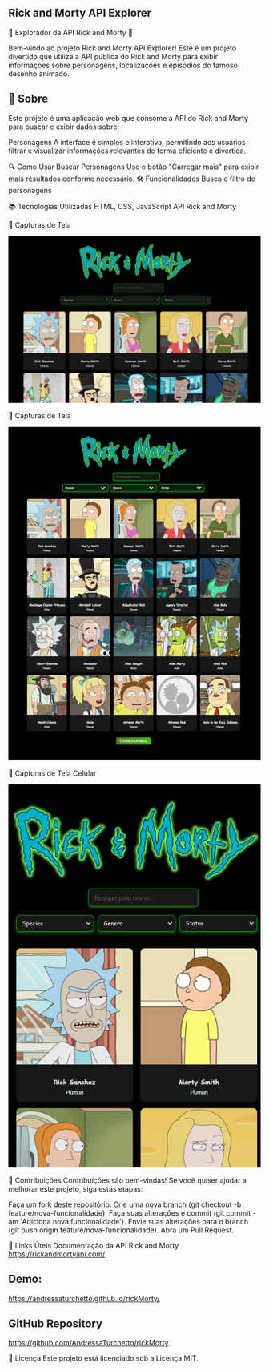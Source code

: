 ## Rick and Morty API Explorer
🚀 Explorador da API Rick and Morty 🚀

Bem-vindo ao projeto Rick and Morty API Explorer! Este é um projeto divertido que utiliza a API pública do Rick and Morty para exibir informações sobre personagens, localizações e episódios do famoso desenho animado.

## 📜 Sobre
Este projeto é uma aplicação web que consome a API do Rick and Morty para buscar e exibir dados sobre:

Personagens
A interface é simples e interativa, permitindo aos usuários filtrar e visualizar informações relevantes de forma eficiente e divertida.

🔍 Como Usar
Buscar Personagens
Use o botão "Carregar mais" para exibir mais resultados conforme necessário.
🛠️ Funcionalidades
Busca e filtro de personagens

📚 Tecnologias Utilizadas
HTML, CSS, JavaScript
API Rick and Morty

📸 Capturas de Tela

![alt text](assets/img-1.png)

📸 Capturas de Tela

![alt text](assets/img-2.png)

📸 Capturas de Tela Celular

![alt text](assets/img-3.png)

🤝 Contribuições
Contribuições são bem-vindas! Se você quiser ajudar a melhorar este projeto, siga estas etapas:

Faça um fork deste repositório.
Crie uma nova branch (git checkout -b feature/nova-funcionalidade).
Faça suas alterações e commit (git commit -am 'Adiciona nova funcionalidade').
Envie suas alterações para o branch (git push origin feature/nova-funcionalidade).
Abra um Pull Request.

🔗 Links Úteis
Documentação da API Rick and Morty
https://rickandmortyapi.com/

## Demo: 
https://andressaturchetto.github.io/rickMorty/

## GitHub Repository
https://github.com/AndressaTurchetto/rickMorty

📄 Licença
Este projeto está licenciado sob a Licença MIT.
